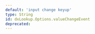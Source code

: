 ```yaml
---
default: 'input change keyup'
type: String
id: dxLookup.Options.valueChangeEvent
deprecated: 
---
```

